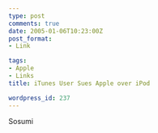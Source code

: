 ```yaml
---
type: post
comments: true
date: 2005-01-06T10:23:00Z
post_format:
- Link

tags:
- Apple
- Links
title: iTunes User Sues Apple over iPod

wordpress_id: 237
---
```


Sosumi
